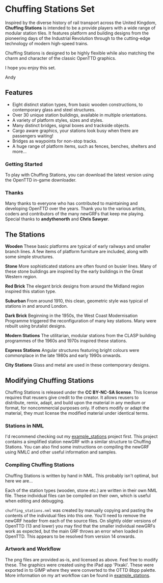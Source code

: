 # Chuffing Stations Set

Inspired by the diverse history of rail transport across the United Kingdom, **Chuffing Stations** is intended to be a provide players with a wide range of modular station tiles. It features platform and building designs from the pioneering days of the Industrial Revolution through to the cutting-edge technology of modern high-speed trains.

Chuffing Stations is designed to be highly flexible while also matching the charm and character of the classic OpenTTD graphics. 

I hope you enjoy this set.

Andy


## Features
- Eight distinct station types, from basic wooden constructions, to contemporary glass and steel structures.
- Over 30 unique station buildings, available in multiple orientations.
- A variety of platform styles, sizes and styles.
- Many distinct bridges, signal boxes and trackside objects.
- Cargo aware graphics, your stations look busy when there are passengers waiting!
- Bridges as waypoints for non-stop tracks.
- A huge range of platform items, such as fences, benches, shelters and more...


### Getting Started
To play with Chuffing Stations, you can download the latest version using the OpenTTD in-game downloader.


### Thanks
Many thanks to everyone who has contributed to maintaining and developing OpenTTD over the years. Thank you to the various artists, coders and contributors of the many newGRFs that keep me playing. Special thanks to **andythenorth** and **Chris Sawyer**.

## The Stations
**Wooden**
These basic platforms are typical of early railways and smaller branch lines. A few items of platform furniture are included, along with some simple structures.

**Stone**
More sophisticated stations are often found on busier lines. Many of these stone buildings are inspired by the early buildings in the Great Western region. 

**Red Brick**
The elegant brick designs from around the Midland region inspired this station type.

**Suburban**
From around 1910, this clean, geometric style was typical of stations in and around London.

**Dark Brick**
Beginning in the 1950s, the West Coast Modernisation Programme triggered the reconfiguration of many key stations. Many were rebuilt using brutalist designs.

**Modern Stations**
The utilitarian, modular stations from the CLASP building programmes of the 1960s and 1970s inspired these stations.

**Express Stations**
Angular structures featuring bright colours were commonplace in the late 1980s and early 1990s onwards.

**City Stations**
Glass and metal are used in these contemporary designs.



## Modifying Chuffing Stations
Chuffing Stations is released under the **CC BY-NC-SA license**. This license requires that reusers give credit to the creator. It allows reusers to distribute, remix, adapt, and build upon the material in any medium or format, for noncommercial purposes only. If others modify or adapt the material, they must license the modified material under identical terms.

### Stations in NML
I'd recommend checking out my [example_stations](https://github.com/andybiotic/example_stations) project first. This project contains a simplified station newGRF with a similar structure to Chuffing Stations. You can also find some instructions on compiling the newGRF using NMLC and other useful information and samples.

### Compiling Chuffing Stations
Chuffing Stations is written by hand in NML. This probably isn't optimal, but here we are...

Each of the station types (wooden, stone etc.) are written in their own NML file. These individual files can be compiled on their own, which is useful when editing and debugging.

`chuffing_stations.nml` was created by manually copying and pasting the contents of the individual files into this one. You'll need to remove the newGRF header from each of the source files. On slightly older versions of OpenTTD (13 and lower) you may find that the smaller individual newGRFs work as expected, but the main GRF throws an error when loaded in OpenTTD. This appears to be resolved from version 14 onwards.

### Artwork and Workflow
The png files are provided as-is, and licensed as above. Feel free to modify these. The graphics were created using the iPad app 'Pixaki'. These were exported in to GIMP where they were converted to the OTTD 8bpp palette. More information on my art workflow can be found in [example_stations](https://github.com/andybiotic/example_stations). 





